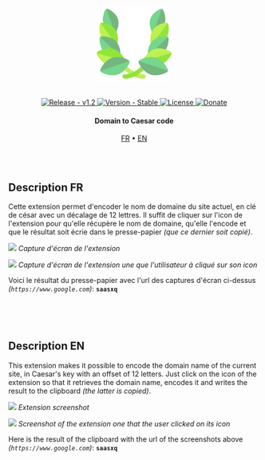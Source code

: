<p align="center" >
    <img src="https://github.com/Game-K-Hack/MyCesarDomain/raw/main/icons/laurier-512.png" width=150 />
</p>

<br>

<div align="center">
  <a href="#">
    <img src="https://img.shields.io/static/v1?label=release&message=v1.0&color=blue" alt="Release - v1.2" />
  </a>
  <a href="#">
    <img src="https://img.shields.io/static/v1?label=version&message=stable&color=green" alt="Version - Stable" />
  </a>
  <a href="https://choosealicense.com/licenses/mpl-2.0">
    <img src="https://img.shields.io/badge/License-MPL-yellow" alt="License" />
  </a>
  <a href="https://www.paypal.com/paypalme/gamekdonate">
    <img src="https://img.shields.io/badge/Donate-PayPal-green.svg" alt="Donate" />
  </a>
</div>

<h4 align="center">Domain to Caesar code</h4>

<p align="center">
  <a href="#description-fr">FR</a> •
  <a href="#description-en">EN</a>
</p>

<br>
<br>

## Description FR

Cette extension permet d'encoder le nom de domaine du site actuel, en clé de césar avec un décalage de 12 lettres. Il suffit de cliquer sur l'icon de l'extension pour qu'elle récupère le nom de domaine, qu'elle l'encode et que le résultat soit écrie dans le presse-papier *(que ce dernier soit copié)*.

![](https://cdn.discordapp.com/attachments/878980314129653810/1048986109000044566/Clipboard01.png)
*Capture d'écran de l'extension*

![](https://cdn.discordapp.com/attachments/878980314129653810/1048986115891265536/Clipboard02.png)
*Capture d'écran de l'extension une que l'utilisateur à cliqué sur son icon*

Voici le résultat du presse-papier avec l'url des captures d'écran ci-dessus *(`https://www.google.com`)*: **`saasxq`**

<br>
<br>
<br>

## Description EN

This extension makes it possible to encode the domain name of the current site, in Caesar's key with an offset of 12 letters. Just click on the icon of the extension so that it retrieves the domain name, encodes it and writes the result to the clipboard *(the latter is copied)*.

![](https://cdn.discordapp.com/attachments/878980314129653810/1048986109000044566/Clipboard01.png)
*Extension screenshot*

![](https://cdn.discordapp.com/attachments/878980314129653810/1048986115891265536/Clipboard02.png)
*Screenshot of the extension one that the user clicked on its icon*

Here is the result of the clipboard with the url of the screenshots above *(`https://www.google.com`)*: **`saasxq`**
